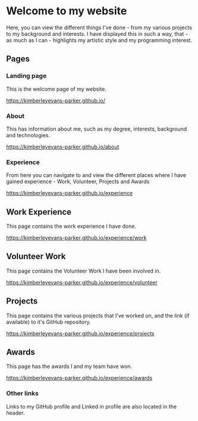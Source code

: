 # Welcome to my website

Here, you can view the different things I've done - from my various projects to my background and interests. I have displayed this in such a way, that - as much as I can - highlights my artistic style and my programming interest.

## Pages

### Landing page

This is the welcome page of my website.

https://kimberleyevans-parker.github.io/

### About

This has information about me, such as my degree, interests, background and technologies.

https://kimberleyevans-parker.github.io/about

### Experience

From here you can navigate to and view the different places where I have gained experience - Work, Volunteer, Projects and Awards

https://kimberleyevans-parker.github.io/experience

## Work Experience

This page contains the work experience I have done.

https://kimberleyevans-parker.github.io/experience/work

## Volunteer Work

This page contains the Volunteer Work I have been involved in.

https://kimberleyevans-parker.github.io/experience/volunteer

## Projects

This page contains the various projects that I've worked on, and the link (if available) to it's GitHub repository.

https://kimberleyevans-parker.github.io/experience/projects

## Awards

This page has the awards I and my team have won.

https://kimberleyevans-parker.github.io/experience/awards

### Other links

Links to my GitHub profile and Linked in profile are also located in the header.
